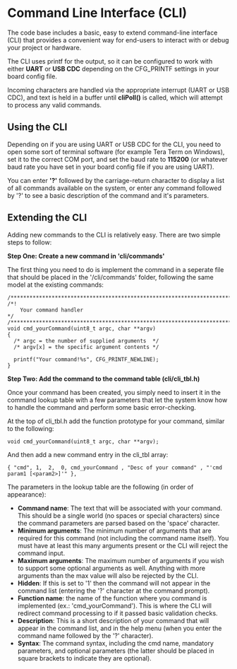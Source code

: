 # Command Line Interface (CLI) #

The code base includes a basic, easy to extend command-line interface (CLI) that provides a convenient way for end-users to interact with or debug your project or hardware.

The CLI uses printf for the output, so it can be configured to work with either **UART** or **USB CDC** depending on the CFG_PRINTF settings in your board config file.

Incoming characters are handled via the appropriate interrupt (UART or USB CDC), and text is held in a buffer until **cliPoll()** is called, which will attempt to process any valid commands.

## Using the CLI ##

Depending on if you are using UART or USB CDC for the CLI, you need to open some sort of terminal software (for example Tera Term on Windows), set it to the correct COM port, and set the baud rate to **115200** (or whatever baud rate you have set in your board config file if you are using UART).

You can enter **'?'** followed by the carriage-return character to display a list of all commands available on the system, or enter any command followed by '?' to see a basic description of the command and it's parameters.

## Extending the CLI ##

Adding new commands to the CLI is relatively easy.  There are two simple steps to follow:

**Step One: Create a new command in 'cli/commands'**

The first thing you need to do is implement the command in a seperate file that should be placed in the '/cli/commands' folder, following the same model at the existing commands:

```
/**************************************************************************/
/*!
    Your command handler
*/
/**************************************************************************/
void cmd_yourCommand(uint8_t argc, char **argv)
{
  /* argc = the number of supplied arguments  */
  /* argv[x] = the specific argument contents */

  printf("Your command!%s", CFG_PRINTF_NEWLINE);
}
```

**Step Two: Add the command to the command table (cli/cli_tbl.h)**

Once your command has been created, you simply need to insert it in the command lookup table with a few parameters that let the system know how to handle the command and perform some basic error-checking.

At the top of cli_tbl.h add the function prototype for your command, similar to the following:

```
void cmd_yourCommand(uint8_t argc, char **argv);
```

And then add a new command entry in the cli_tbl array:

```
{ "cmd", 1,  2,  0, cmd_yourCommand , "Desc of your command" , "'cmd param1 [<param2>]'" },
```

The parameters in the lookup table are the following (in order of appearance):

- **Command name**: The text that will be associated with your command.  This should be a single world (no spaces or special characters) since the command parameters are parsed based on the 'space' character.
- **Minimum arguments**: The minimum number of arguments that are required for this command (not including the command name itself).  You must have at least this many arguments present or the CLI will reject the command input.
- **Maximum arguments**: The maximum number of arguments if you wish to support some optional arguments as well.  Anything with more arguments than the max value will also be rejected by the CLI.
- **Hidden**: If this is set to '1' then the command will not appear in the command list (entering the '?' character at the command prompt).
- **Function name**: the name of the function where you command is implemented (ex.: 'cmd_yourCommand').  This is where the CLI will redirect command processing to if it passed basic validation checks.
- **Description**: This is a short description of your command that will appear in the command list, and in the help menu (when you enter the command name followed by the '?' character).
- **Syntax**: The command syntax, including the cmd name, mandatory parameters, and optional parameters (the latter should be placed in square brackets to indicate they are optional).